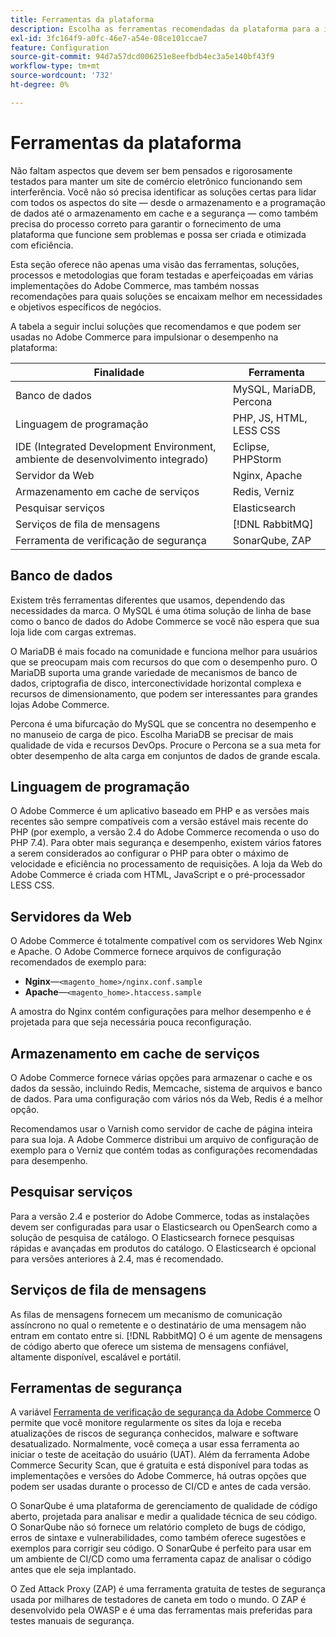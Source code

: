 ```yaml
---
title: Ferramentas da plataforma
description: Escolha as ferramentas recomendadas da plataforma para a implementação do Adobe Commerce.
exl-id: 3fc164f9-a0fc-46e7-a54e-08ce101ccae7
feature: Configuration
source-git-commit: 94d7a57dcd006251e8eefbdb4ec3a5e140bf43f9
workflow-type: tm+mt
source-wordcount: '732'
ht-degree: 0%

---
```


# Ferramentas da plataforma

Não faltam aspectos que devem ser bem pensados e rigorosamente testados para manter um site de comércio eletrônico funcionando sem interferência. Você não só precisa identificar as soluções certas para lidar com todos os aspectos do site — desde o armazenamento e a programação de dados até o armazenamento em cache e a segurança — como também precisa do processo correto para garantir o fornecimento de uma plataforma que funcione sem problemas e possa ser criada e otimizada com eficiência.

Esta seção oferece não apenas uma visão das ferramentas, soluções, processos e metodologias que foram testadas e aperfeiçoadas em várias implementações do Adobe Commerce, mas também nossas recomendações para quais soluções se encaixam melhor em necessidades e objetivos específicos de negócios.

A tabela a seguir inclui soluções que recomendamos e que podem ser usadas no Adobe Commerce para impulsionar o desempenho na plataforma:

| Finalidade | Ferramenta |
|------------------------------------------|-------------------------|
| Banco de dados | MySQL, MariaDB, Percona |
| Linguagem de programação | PHP, JS, HTML, LESS CSS |
| IDE (Integrated Development Environment, ambiente de desenvolvimento integrado) | Eclipse, PHPStorm |
| Servidor da Web | Nginx, Apache |
| Armazenamento em cache de serviços | Redis, Verniz |
| Pesquisar serviços | Elasticsearch |
| Serviços de fila de mensagens | [!DNL RabbitMQ] |
| Ferramenta de verificação de segurança | SonarQube, ZAP |

## Banco de dados

Existem três ferramentas diferentes que usamos, dependendo das necessidades da marca. O MySQL é uma ótima solução de linha de base como o banco de dados do Adobe Commerce se você não espera que sua loja lide com cargas extremas.

O MariaDB é mais focado na comunidade e funciona melhor para usuários que se preocupam mais com recursos do que com o desempenho puro. O MariaDB suporta uma grande variedade de mecanismos de banco de dados, criptografia de disco, interconectividade horizontal complexa e recursos de dimensionamento, que podem ser interessantes para grandes lojas Adobe Commerce.

Percona é uma bifurcação do MySQL que se concentra no desempenho e no manuseio de carga de pico. Escolha MariaDB se precisar de mais qualidade de vida e recursos DevOps. Procure o Percona se a sua meta for obter desempenho de alta carga em conjuntos de dados de grande escala.

## Linguagem de programação

O Adobe Commerce é um aplicativo baseado em PHP e as versões mais recentes são sempre compatíveis com a versão estável mais recente do PHP (por exemplo, a versão 2.4 do Adobe Commerce recomenda o uso do PHP 7.4). Para obter mais segurança e desempenho, existem vários fatores a serem considerados ao configurar o PHP para obter o máximo de velocidade e eficiência no processamento de requisições. A loja da Web do Adobe Commerce é criada com HTML, JavaScript e o pré-processador LESS CSS.

## Servidores da Web

O Adobe Commerce é totalmente compatível com os servidores Web Nginx e Apache. O Adobe Commerce fornece arquivos de configuração recomendados de exemplo para:

- **Nginx**—`<magento_home>/nginx.conf.sample`
- **Apache**—`<magento_home>.htaccess.sample`

A amostra do Nginx contém configurações para melhor desempenho e é projetada para que seja necessária pouca reconfiguração.

## Armazenamento em cache de serviços

O Adobe Commerce fornece várias opções para armazenar o cache e os dados da sessão, incluindo Redis, Memcache, sistema de arquivos e banco de dados. Para uma configuração com vários nós da Web, Redis é a melhor opção.

Recomendamos usar o Varnish como servidor de cache de página inteira para sua loja. A Adobe Commerce distribui um arquivo de configuração de exemplo para o Verniz que contém todas as configurações recomendadas para desempenho.

## Pesquisar serviços

Para a versão 2.4 e posterior do Adobe Commerce, todas as instalações devem ser configuradas para usar o Elasticsearch ou OpenSearch como a solução de pesquisa de catálogo. O Elasticsearch fornece pesquisas rápidas e avançadas em produtos do catálogo. O Elasticsearch é opcional para versões anteriores à 2.4, mas é recomendado.

## Serviços de fila de mensagens

As filas de mensagens fornecem um mecanismo de comunicação assíncrono no qual o remetente e o destinatário de uma mensagem não entram em contato entre si. [!DNL RabbitMQ] O é um agente de mensagens de código aberto que oferece um sistema de mensagens confiável, altamente disponível, escalável e portátil.

## Ferramentas de segurança

A variável [Ferramenta de verificação de segurança da Adobe Commerce](https://docs.magento.com/user-guide/magento/security-scan.html) O permite que você monitore regularmente os sites da loja e receba atualizações de riscos de segurança conhecidos, malware e software desatualizado. Normalmente, você começa a usar essa ferramenta ao iniciar o teste de aceitação do usuário (UAT). Além da ferramenta Adobe Commerce Security Scan, que é gratuita e está disponível para todas as implementações e versões do Adobe Commerce, há outras opções que podem ser usadas durante o processo de CI/CD e antes de cada versão.

O SonarQube é uma plataforma de gerenciamento de qualidade de código aberto, projetada para analisar e medir a qualidade técnica de seu código. O SonarQube não só fornece um relatório completo de bugs de código, erros de sintaxe e vulnerabilidades, como também oferece sugestões e exemplos para corrigir seu código. O SonarQube é perfeito para usar em um ambiente de CI/CD como uma ferramenta capaz de analisar o código antes que ele seja implantado.

O Zed Attack Proxy (ZAP) é uma ferramenta gratuita de testes de segurança usada por milhares de testadores de caneta em todo o mundo. O ZAP é desenvolvido pela OWASP e é uma das ferramentas mais preferidas para testes manuais de segurança.
